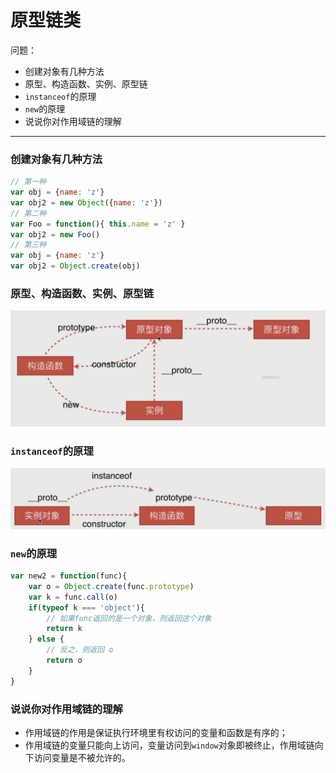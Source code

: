 # 原型链类

问题：

- 创建对象有几种方法
- 原型、构造函数、实例、原型链
- `instanceof`的原理
- `new`的原理
- 说说你对作用域链的理解

------

### 创建对象有几种方法

```js
// 第一种
var obj = {name: 'z'}
var obj2 = new Object({name: 'z'})
// 第二种
var Foo = function(){ this.name = 'z' }
var obj2 = new Foo()
// 第三种
var obj = {name: 'z'}
var obj2 = Object.create(obj)
```
### 原型、构造函数、实例、原型链

![](img/prototype.png)



### `instanceof`的原理

![](img/instanceof.png)

### `new`的原理

```js
var new2 = function(func){
    var o = Object.create(func.prototype)
    var k = func.call(o)
    if(typeof k === 'object'){
        // 如果func返回的是一个对象，则返回这个对象
        return k
    } else {
        // 反之，则返回 o
        return o
    }
}
```

### 说说你对作用域链的理解

- 作用域链的作用是保证执行环境里有权访问的变量和函数是有序的；
- 作用域链的变量只能向上访问，变量访问到`window`对象即被终止，作用域链向下访问变量是不被允许的。